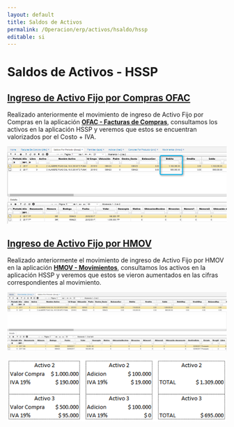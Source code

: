 ```yaml
---
layout: default
title: Saldos de Activos
permalink: /Operacion/erp/activos/hsaldo/hssp
editable: si
---
```


# Saldos de Activos - HSSP

## [Ingreso de Activo Fijo por Compras OFAC](http://docs.oasiscom.com/Operacion/erp/activos/hsaldo/hssp#ingreso-de-activo-fijo-por-compras-OFAC)

Realizado anteriormente  el movimiento de ingreso de Activo Fijo por Compras en la aplicación [**OFAC - Facturas de Compras**](http://docs.oasiscom.com/Operacion/scm/compras/ofactura/ofac#manejo-de-iva-en-activos-fijos), consultamos los activos en la aplicación HSSP y veremos que estos se encuentran valorizados por el Costo + IVA.

![](hssp.png)


## [Ingreso de Activo Fijo por HMOV](http://docs.oasiscom.com/Operacion/erp/activos/hsaldo/hssp#ingreso-de-activo-fijo-por-HMOV)

Realizado anteriormente  el movimiento de ingreso de Activo Fijo por HMOV en la aplicación [**HMOV - Movimientos**](http://docs.oasiscom.com/Operacion/erp/activos/hmovimient/hmov#manejo-de-iva-en-activos-fijos), consultamos los activos en la aplicación HSSP y veremos que estos se vieron aumentados en las cifras correspondientes al movimiento.

![](hssp1.png)

![](hssp2.png)


